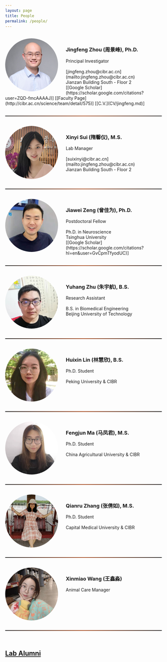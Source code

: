 ```yaml
---
layout: page
title: People
permalink: /people/
---
```


<br>
  
  
<!-- ========================================================================================================================== -->
<img align="left" width="170" style="margin-right:25px; border-radius: 50%; border: 0px solid #6495ED;" src="/people/jingfeng_zhou.jpg" />
<h3>Jingfeng Zhou (周景峰), Ph.D.</h3>
Principal Investigator<br><br>
[jingfeng.zhou@cibr.ac.cn](mailto:jingfeng.zhou@cibr.ac.cn)<br>Jianzan Building South - Floor 2<br>
[[Google Scholar](https://scholar.google.com/citations?user=ZQD-fmcAAAAJ)] [[Faculty Page](http://cibr.ac.cn/science/team/detail/575)] [[C.V.](CV/jingfeng.md)]<br clear="left" />
<br>
<hr style="height:2px; border:1px; background-image: linear-gradient(to right, rgba(255, 94, 19, 0), rgba(255, 94, 19, 0.6), rgba(255, 94, 19, 0))" />
<br>




<!-- ========================================================================================================================== -->
<img align="left" width="170" style="margin-right:25px; border-radius: 50%; border: 0px solid #6495ED;" src="/people/xinyi_sui.jpg" />
<h3>Xinyi Sui (隋馨仪), M.S.</h3>
Lab Manager<br><br>
[suixinyi@cibr.ac.cn](mailto:jingfeng.zhou@cibr.ac.cn)<br>Jianzan Building South - Floor 2<br clear="left" />
<br>
<hr style="height:2px; border:1px; background-image: linear-gradient(to right, rgba(255, 94, 19, 0), rgba(255, 94, 19, 0.6), rgba(255, 94, 19, 0))" />
<br>




<!-- ========================================================================================================================== -->
<img align="left" width="170" style="margin-right:25px; border-radius: 50%; border: 0px solid #6495ED;" src="/people/jiawei_zeng.jpg" />
<h3>Jiawei Zeng (曾佳为), Ph.D.</h3>
Postdoctoral Fellow<br><br>
Ph.D. in Neuroscience<br>Tsinghua University<br>
[[Google Scholar](https://scholar.google.com/citations?hl=en&user=GvCpmTfyodUC)]<br clear="left" />
<br>
<hr style="height:2px; border:1px; background-image: linear-gradient(to right, rgba(255, 94, 19, 0), rgba(255, 94, 19, 0.6), rgba(255, 94, 19, 0))" />
<br>

<!-- ========================================================================================================================== -->
<img align="left" width="170" style="margin-right:25px; border-radius: 50%; border: 0px solid #6495ED;" src="/people/yuhang_zhu.jpg" />
<h3>Yuhang Zhu (朱宇航), B.S.</h3>
Research Assistant<br><br>
B.S. in Biomedical Engineering<br>Beijing University of Technology<br clear="left" />
<br>
<hr style="height:2px; border:1px; background-image: linear-gradient(to right, rgba(255, 94, 19, 0), rgba(255, 94, 19, 0.6), rgba(255, 94, 19, 0))" />
<br>


<!-- ========================================================================================================================== -->
<img align="left" width="170" style="margin-right:25px; border-radius: 50%; border: 0px solid #6495ED;" src="/people/huixin_lin2.jpg" />
<h3>Huixin Lin (林慧欣), B.S.</h3>
Ph.D. Student<br><br>
Peking University & CIBR<br clear="left" />
<br>
<hr style="height:2px; border:1px; background-image: linear-gradient(to right, rgba(255, 94, 19, 0), rgba(255, 94, 19, 0.6), rgba(255, 94, 19, 0))" />
<br>




<!-- ========================================================================================================================== -->
<img align="left" width="170" style="margin-right:25px; border-radius: 50%; border: 0px solid #6495ED;" src="/people/fengjun_ma.jpg" />
<h3>Fengjun Ma (马凤君), M.S.</h3>
Ph.D. Student<br><br>
China Agricultural University & CIBR<br clear="left" />
<br>
<hr style="height:2px; border:1px; background-image: linear-gradient(to right, rgba(255, 94, 19, 0), rgba(255, 94, 19, 0.6), rgba(255, 94, 19, 0))" />
<br>


<!-- ========================================================================================================================== -->
<img align="left" width="170" style="margin-right:25px; border-radius: 50%; border: 0px solid #6495ED;" src="/people/qianru_zhang.jpg" />
<h3>Qianru Zhang (张倩如), M.S.</h3>
Ph.D. Student<br><br>
Capital Medical University & CIBR<br clear="left" />
<br>
<hr style="height:2px; border:1px; background-image: linear-gradient(to right, rgba(255, 94, 19, 0), rgba(255, 94, 19, 0.6), rgba(255, 94, 19, 0))" />
<br>


<!-- ========================================================================================================================== -->
<img align="left" width="170" style="margin-right:25px; border-radius: 50%; border: 0px solid #6495ED;" src="/people/xinmiao_wang.jpg" />
<h3>Xinmiao Wang (王鑫淼)</h3>
Animal Care Manager<br><br>
<br clear="left" />
<br>
<hr style="height:2px; border:1px; background-image: linear-gradient(to right, rgba(255, 94, 19, 0), rgba(255, 94, 19, 0.6), rgba(255, 94, 19, 0))" />
<br>



## [Lab Alumni](/alumni/)
